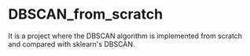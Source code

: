 # DBSCAN_from_scratch
It is a project where the DBSCAN algorithm is implemented from scratch and compared with sklearn's DBSCAN.
